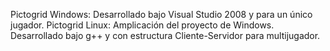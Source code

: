 Pictogrid Windows: Desarrollado bajo Visual Studio 2008 y para un único jugador.
Pictogrid Linux: Amplicación del proyecto de Windows. Desarrollado bajo g++ y con estructura Cliente-Servidor para multijugador.